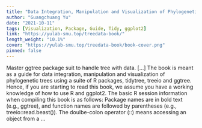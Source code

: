 ```yaml
---
title: "Data Integration, Manipulation and Visualization of Phylogenetic Trees"
author: "Guangchuang Yu"
date: "2021-10-11"
tags: [Visualization, Package, Guide, Tidy, ggplot2]
link: "https://yulab-smu.top/treedata-book/"
length_weight: "10.1%"
cover: "https://yulab-smu.top/treedata-book/book-cover.png"
pinned: false
---
```


Master ggtree package suit to handle tree with data. [...] The book is meant as a guide for data integration, manipulation and visualization of phylogenetic trees using a suite of R packages, tidytree, treeio and ggtree. Hence, if you are starting to read this book, we assume you have a working knowledge of how to use R and ggplot2. The basic R session information when compiling this book is as follows: Package names are in bold text (e.g., ggtree), and function names are followed by parentheses (e.g., treeio::read.beast()). The doulbe-colon operator (::) means accessing an object from a ...
